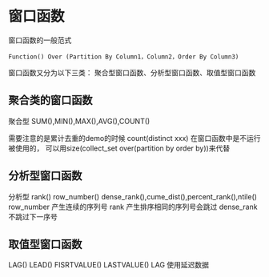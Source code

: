 # 窗口函数

窗口函数的一般范式

```hive
Function() Over (Partition By Column1，Column2，Order By Column3)
```

窗口函数又分为以下三类： 聚合型窗口函数、分析型窗口函数、取值型窗口函数

## 聚合类的窗口函数

聚合型 SUM(),MIN(),MAX(),AVG(),COUNT() 

需要注意的是累计去重的demo的时候
count(distinct xxx) 在窗口函数中是不运行被使用的， 可以用size(collect_set over(partition by order by))来代替

## 分析型窗口函数

分析型 rank() row_number() dense_rank(),cume_dist(),percent_rank(),ntile()
row_number 产生连续的序列号
rank 产生排序相同的序列号会跳过
dense_rank 不跳过下一序号

## 取值型窗口函数

LAG() LEAD() FISRTVALUE() LASTVALUE()
LAG 使用延迟数据

